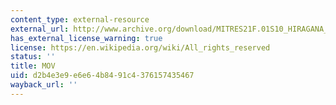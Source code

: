 ```yaml
---
content_type: external-resource
external_url: http://www.archive.org/download/MITRES21F.01S10_HIRAGANA_CHARACTERS/0404.mov
has_external_license_warning: true
license: https://en.wikipedia.org/wiki/All_rights_reserved
status: ''
title: MOV
uid: d2b4e3e9-e6e6-4b84-91c4-376157435467
wayback_url: ''
---
```

